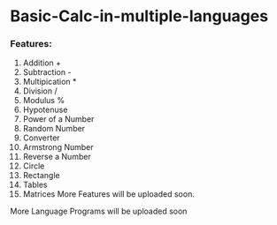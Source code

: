 # Basic-Calc-in-multiple-languages 

### Features:
1. Addition + 
2. Subtraction - 
3. Multipication * 
4. Division / 
5. Modulus % 
6. Hypotenuse 
7. Power of a Number 
8. Random Number 
9. Converter 
10. Armstrong Number 
11. Reverse a Number
12. Circle
13. Rectangle
14. Tables
15. Matrices
More Features will be uploaded soon.


More Language Programs will be uploaded soon
